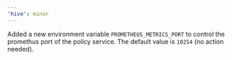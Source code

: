 ```yaml
---
'hive': minor
---
```


Added a new environment variable `PROMETHEUS_METRICS_PORT` to control the promethus port of the policy service. The default value is `10254` (no action needed).
